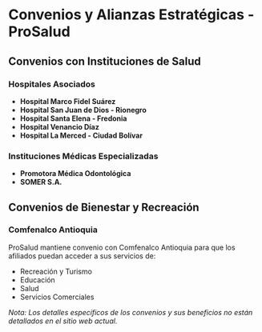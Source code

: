 
# Convenios y Alianzas Estratégicas - ProSalud

## Convenios con Instituciones de Salud

### Hospitales Asociados

- **Hospital Marco Fidel Suárez**
- **Hospital San Juan de Dios - Rionegro**
- **Hospital Santa Elena - Fredonia**
- **Hospital Venancio Díaz**
- **Hospital La Merced - Ciudad Bolívar**

### Instituciones Médicas Especializadas

- **Promotora Médica Odontológica**
- **SOMER S.A.**

## Convenios de Bienestar y Recreación

### Comfenalco Antioquia

ProSalud mantiene convenio con Comfenalco Antioquia para que los afiliados puedan acceder a sus servicios de:
- Recreación y Turismo
- Educación
- Salud
- Servicios Comerciales

*Nota: Los detalles específicos de los convenios y sus beneficios no están detallados en el sitio web actual.*
